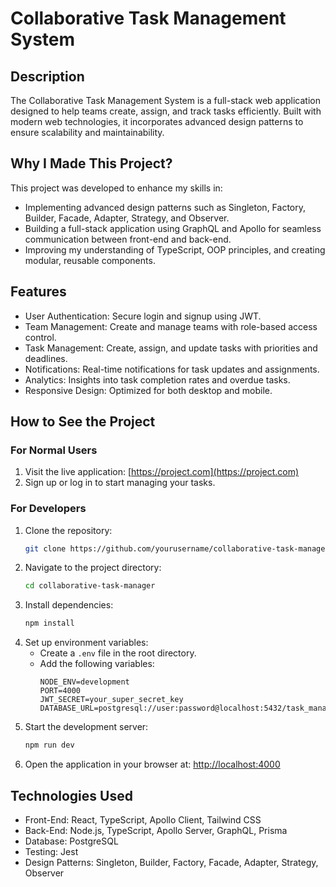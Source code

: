 # **Collaborative Task Management System**

## **Description**
The Collaborative Task Management System is a full-stack web application designed to help teams create, assign, and track tasks efficiently. Built with modern web technologies, it incorporates advanced design patterns to ensure scalability and maintainability.

## **Why I Made This Project?**
This project was developed to enhance my skills in:
- Implementing advanced design patterns such as Singleton, Factory, Builder, Facade, Adapter, Strategy, and Observer.
- Building a full-stack application using GraphQL and Apollo for seamless communication between front-end and back-end.
- Improving my understanding of TypeScript, OOP principles, and creating modular, reusable components.

## **Features**
- User Authentication: Secure login and signup using JWT.
- Team Management: Create and manage teams with role-based access control.
- Task Management: Create, assign, and update tasks with priorities and deadlines.
- Notifications: Real-time notifications for task updates and assignments.
- Analytics: Insights into task completion rates and overdue tasks.
- Responsive Design: Optimized for both desktop and mobile.

## **How to See the Project**

### **For Normal Users**
1. Visit the live application: [https://project.com](https://project.com)  
2. Sign up or log in to start managing your tasks.

### **For Developers**
1. Clone the repository:
   ```bash
   git clone https://github.com/yourusername/collaborative-task-manager.git
   ```
2. Navigate to the project directory:
   ```bash
   cd collaborative-task-manager
   ```
3. Install dependencies:
   ```bash
   npm install
   ```
4. Set up environment variables:
   - Create a `.env` file in the root directory.
   - Add the following variables:
     ```
     NODE_ENV=development
     PORT=4000
     JWT_SECRET=your_super_secret_key
     DATABASE_URL=postgresql://user:password@localhost:5432/task_manager
     ```
5. Start the development server:
   ```bash
   npm run dev
   ```
6. Open the application in your browser at: [http://localhost:4000](http://localhost:4000)

## **Technologies Used**
- Front-End: React, TypeScript, Apollo Client, Tailwind CSS
- Back-End: Node.js, TypeScript, Apollo Server, GraphQL, Prisma
- Database: PostgreSQL
- Testing: Jest
- Design Patterns: Singleton, Builder, Factory, Facade, Adapter, Strategy, Observer
